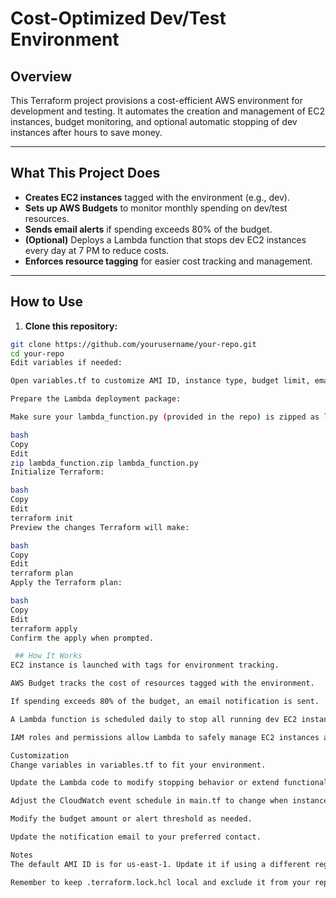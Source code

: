 # Cost-Optimized Dev/Test Environment

## Overview
This Terraform project provisions a cost-efficient AWS environment for development and testing. It automates the creation and management of EC2 instances, budget monitoring, and optional automatic stopping of dev instances after hours to save money.

---

## What This Project Does

- **Creates EC2 instances** tagged with the environment (e.g., dev).
- **Sets up AWS Budgets** to monitor monthly spending on dev/test resources.
- **Sends email alerts** if spending exceeds 80% of the budget.
- **(Optional)** Deploys a Lambda function that stops dev EC2 instances every day at 7 PM to reduce costs.
- **Enforces resource tagging** for easier cost tracking and management.

---

## How to Use

1. **Clone this repository:**

```bash
git clone https://github.com/yourusername/your-repo.git
cd your-repo
Edit variables if needed:

Open variables.tf to customize AMI ID, instance type, budget limit, email for alerts, and region.

Prepare the Lambda deployment package:

Make sure your lambda_function.py (provided in the repo) is zipped as lambda_function.zip.

bash
Copy
Edit
zip lambda_function.zip lambda_function.py
Initialize Terraform:

bash
Copy
Edit
terraform init
Preview the changes Terraform will make:

bash
Copy
Edit
terraform plan
Apply the Terraform plan:

bash
Copy
Edit
terraform apply
Confirm the apply when prompted.

 ## How It Works
EC2 instance is launched with tags for environment tracking.

AWS Budget tracks the cost of resources tagged with the environment.

If spending exceeds 80% of the budget, an email notification is sent.

A Lambda function is scheduled daily to stop all running dev EC2 instances automatically.

IAM roles and permissions allow Lambda to safely manage EC2 instances and log actions.

Customization
Change variables in variables.tf to fit your environment.

Update the Lambda code to modify stopping behavior or extend functionality.

Adjust the CloudWatch event schedule in main.tf to change when instances stop.

Modify the budget amount or alert threshold as needed.

Update the notification email to your preferred contact.

Notes
The default AMI ID is for us-east-1. Update it if using a different region.

Remember to keep .terraform.lock.hcl local and exclude it from your repo with .gitignore.

